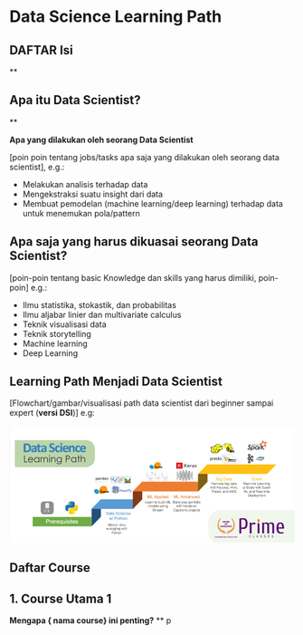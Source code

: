 # Data Science Learning Path


## DAFTAR Isi 


**

## Apa itu Data Scientist?


**

**Apa yang dilakukan oleh seorang Data Scientist**

[poin poin tentang jobs/tasks apa saja yang dilakukan oleh seorang data scientist], e.g.:

* Melakukan analisis terhadap data
* Mengekstraksi suatu insight dari data
* Membuat pemodelan (machine learning/deep learning) terhadap data untuk menemukan pola/pattern


## Apa saja yang harus dikuasai seorang Data Scientist?

[poin-poin tentang basic Knowledge dan skills yang harus dimiliki, poin-poin] e.g.:
* Ilmu statistika, stokastik, dan probabilitas
* Ilmu aljabar linier dan multivariate calculus
* Teknik visualisasi data
* Teknik storytelling
* Machine learning
* Deep Learning


## Learning Path Menjadi Data Scientist
[Flowchart/gambar/visualisasi path data scientist dari beginner sampai expert (**versi DSI**)] e.g:

![topic Learning Path](learningPath.png)

## Daftar Course
## 1. Course Utama 1
**Mengapa { nama course} ini penting?**
**
p


